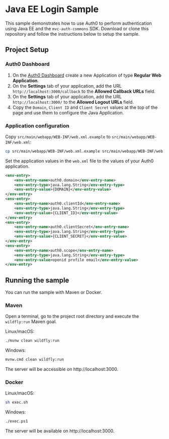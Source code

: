 # Java EE Login Sample

This sample demonstrates how to use Auth0 to perform authentication using Java EE and the `mvc-auth-commons` SDK. Download or clone this repository and follow the instructions below to setup the sample.

## Project Setup

### Auth0 Dashboard

1. On the [Auth0 Dashboard](https://manage.auth0.com/#/clients) create a new Application of type **Regular Web Application**.
1. On the **Settings** tab of your application, add the URL `http://localhost:3000/callback` to the **Allowed Callback URLs** field.
1. On the **Settings** tab of your application, add the URL `http://localhost:3000/` to the **Allowed Logout URLs** field.
1. Copy the `Domain`, `Client ID` and `Client Secret` values at the top of the page and use them to configure the Java Application.

### Application configuration

Copy `src/main/webapp/WEB-INF/web.xml.example` to `src/main/webapp/WEB-INF/web.xml`:

```bash
cp src/main/webapp/WEB-INF/web.xml.example src/main/webapp/WEB-INF/web.xml
```

Set the application values in the `web.xml` file to the values of your Auth0 application.

```xml
<env-entry>
    <env-entry-name>auth0.domain</env-entry-name>
    <env-entry-type>java.lang.String</env-entry-type>
    <env-entry-value>{DOMAIN}</env-entry-value>
</env-entry>
<env-entry>
    <env-entry-name>auth0.clientId</env-entry-name>
    <env-entry-type>java.lang.String</env-entry-type>
    <env-entry-value>{CLIENT_ID}</env-entry-value>
</env-entry>
<env-entry>
    <env-entry-name>auth0.clientSecret</env-entry-name>
    <env-entry-type>java.lang.String</env-entry-type>
    <env-entry-value>{CLIENT_SECRET}</env-entry-value>
</env-entry>
<env-entry>
    <env-entry-name>auth0.scope</env-entry-name>
    <env-entry-type>java.lang.String</env-entry-type>
    <env-entry-value>openid profile email</env-entry-value>
</env-entry>
```

## Running the sample

You can run the sample with Maven or Docker.

### Maven

Open a terminal, go to the project root directory and execute the `wildfly:run` Maven goal.

Linux/macOS:
```bash
./mvnw clean wildfly:run
```

Windows:
```bash
mvnw.cmd clean wildfly:run
```

The server will be accessible on http://localhost:3000.

### Docker

Linux/macOS:
```bash
sh exec.sh
```

Windows:
```bash
./exec.ps1
```

The server will be available on http://localhost:3000.

